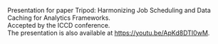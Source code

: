 Presentation for paper Tripod: Harmonizing Job Scheduling and Data Caching for Analytics Frameworks.  
Accepted by the ICCD conference.  
The presentation is also available at https://youtu.be/ApKd8DTI0wM.
